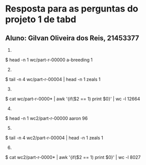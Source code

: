 Resposta para as perguntas do projeto 1 de tabd
===============================================

Aluno: Gilvan Oliveira dos Reis, 21453377
-----------------------------------------


1.
$ head -n 1 wc/part-r-00000
a-breeding	1

2.
$ tail -n 4 wc/part-r-00004 | head -n 1
zeals	1

3.
$ cat wc/part-r-0000* | awk '{if($2 == 1) print $0}' | wc -l
12664

4.
$ head -n 1 wc2/part-r-00000
aaron	96

5.
$ tail -n 4 wc2/part-r-00004 | head -n 1
zeals	1

6.
$ cat wc2/part-r-0000* | awk '{if($2 == 1) print $0}' | wc -l
8027